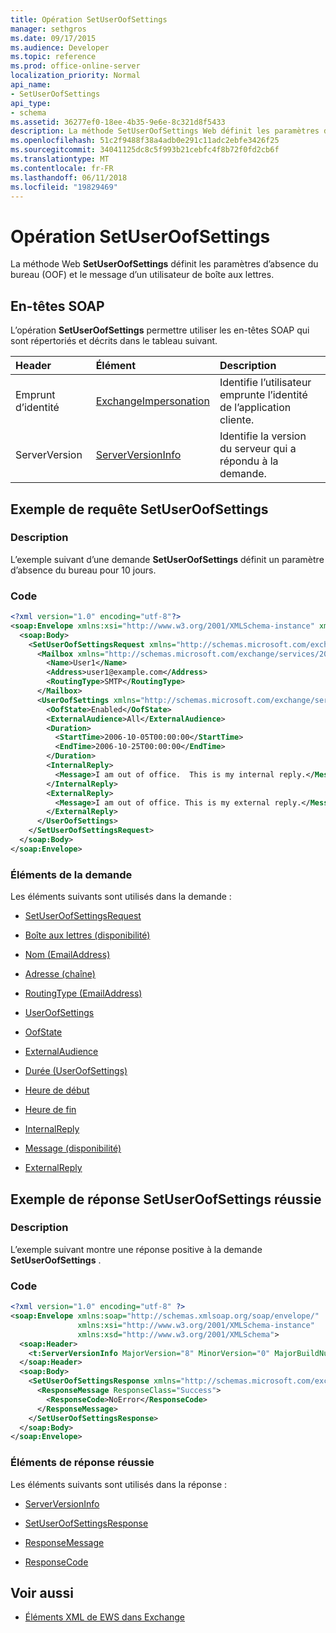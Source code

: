 ```yaml
---
title: Opération SetUserOofSettings
manager: sethgros
ms.date: 09/17/2015
ms.audience: Developer
ms.topic: reference
ms.prod: office-online-server
localization_priority: Normal
api_name:
- SetUserOofSettings
api_type:
- schema
ms.assetid: 36277ef0-18ee-4b35-9e6e-8c321d8f5433
description: La méthode SetUserOofSettings Web définit les paramètres d’absence du bureau (OOF) et le message d’un utilisateur de boîte aux lettres.
ms.openlocfilehash: 51c2f9488f38a4adb0e291c11adc2ebfe3426f25
ms.sourcegitcommit: 34041125dc8c5f993b21cebfc4f8b72f0fd2cb6f
ms.translationtype: MT
ms.contentlocale: fr-FR
ms.lasthandoff: 06/11/2018
ms.locfileid: "19829469"
---
```

# <a name="setuseroofsettings-operation"></a>Opération SetUserOofSettings

La méthode Web **SetUserOofSettings** définit les paramètres d’absence du bureau (OOF) et le message d’un utilisateur de boîte aux lettres. 
  
## <a name="soap-headers"></a>En-têtes SOAP

L’opération **SetUserOofSettings** permettre utiliser les en-têtes SOAP qui sont répertoriés et décrits dans le tableau suivant. 
  
|**Header**|**Élément**|**Description**|
|:-----|:-----|:-----|
|Emprunt d’identité  <br/> |[ExchangeImpersonation](exchangeimpersonation.md) <br/> |Identifie l’utilisateur emprunte l’identité de l’application cliente.  <br/> |
|ServerVersion  <br/> |[ServerVersionInfo](serverversioninfo.md) <br/> |Identifie la version du serveur qui a répondu à la demande.  <br/> |
   
## <a name="setuseroofsettings-request-example"></a>Exemple de requête SetUserOofSettings

### <a name="description"></a>Description

L’exemple suivant d’une demande **SetUserOofSettings** définit un paramètre d’absence du bureau pour 10 jours. 
  
### <a name="code"></a>Code

```XML
<?xml version="1.0" encoding="utf-8"?>
<soap:Envelope xmlns:xsi="http://www.w3.org/2001/XMLSchema-instance" xmlns:xsd="http://www.w3.org/2001/XMLSchema" xmlns:soap="http://schemas.xmlsoap.org/soap/envelope/">
  <soap:Body>
    <SetUserOofSettingsRequest xmlns="http://schemas.microsoft.com/exchange/services/2006/messages">
      <Mailbox xmlns="http://schemas.microsoft.com/exchange/services/2006/types">
        <Name>User1</Name>
        <Address>user1@example.com</Address>
        <RoutingType>SMTP</RoutingType>
      </Mailbox>
      <UserOofSettings xmlns="http://schemas.microsoft.com/exchange/services/2006/types">
        <OofState>Enabled</OofState>
        <ExternalAudience>All</ExternalAudience>
        <Duration>
          <StartTime>2006-10-05T00:00:00</StartTime>
          <EndTime>2006-10-25T00:00:00</EndTime>
        </Duration>
        <InternalReply>
          <Message>I am out of office.  This is my internal reply.</Message>
        </InternalReply>
        <ExternalReply>
          <Message>I am out of office. This is my external reply.</Message>
        </ExternalReply>
      </UserOofSettings>
    </SetUserOofSettingsRequest>
  </soap:Body>
</soap:Envelope>
```

### <a name="request-elements"></a>Éléments de la demande

Les éléments suivants sont utilisés dans la demande :
  
- [SetUserOofSettingsRequest](setuseroofsettingsrequest.md)
    
- [Boîte aux lettres (disponibilité)](mailbox-availability.md)
    
- [Nom (EmailAddress)](name-emailaddress.md)
    
- [Adresse (chaîne)](address-string.md)
    
- [RoutingType (EmailAddress)](routingtype-emailaddress.md)
    
- [UserOofSettings](useroofsettings.md)
    
- [OofState](oofstate.md)
    
- [ExternalAudience](externalaudience.md)
    
- [Durée (UserOofSettings)](duration-useroofsettings.md)
    
- [Heure de début](starttime.md)
    
- [Heure de fin](endtime.md)
    
- [InternalReply](internalreply.md)
    
- [Message (disponibilité)](message-availability.md)
    
- [ExternalReply](externalreply.md)
    
## <a name="successful-setuseroofsettings-response-example"></a>Exemple de réponse SetUserOofSettings réussie

### <a name="description"></a>Description

L’exemple suivant montre une réponse positive à la demande **SetUserOofSettings** . 
  
### <a name="code"></a>Code

```XML
<?xml version="1.0" encoding="utf-8" ?> 
<soap:Envelope xmlns:soap="http://schemas.xmlsoap.org/soap/envelope/"
               xmlns:xsi="http://www.w3.org/2001/XMLSchema-instance"
               xmlns:xsd="http://www.w3.org/2001/XMLSchema">
  <soap:Header>
    <t:ServerVersionInfo MajorVersion="8" MinorVersion="0" MajorBuildNumber="685" MinorBuildNumber="8" xmlns:t="http://schemas.microsoft.com/exchange/services/2006/types" /> 
  </soap:Header>
  <soap:Body>
    <SetUserOofSettingsResponse xmlns="http://schemas.microsoft.com/exchange/services/2006/messages">
      <ResponseMessage ResponseClass="Success">
        <ResponseCode>NoError</ResponseCode> 
      </ResponseMessage>
    </SetUserOofSettingsResponse>
  </soap:Body>
</soap:Envelope>
```

### <a name="successful-response-elements"></a>Éléments de réponse réussie

Les éléments suivants sont utilisés dans la réponse :
  
- [ServerVersionInfo](serverversioninfo.md)
    
- [SetUserOofSettingsResponse](setuseroofsettingsresponse.md)
    
- [ResponseMessage](responsemessage.md)
    
- [ResponseCode](responsecode.md)
    
## <a name="see-also"></a>Voir aussi



- [Éléments XML de EWS dans Exchange](ews-xml-elements-in-exchange.md)


